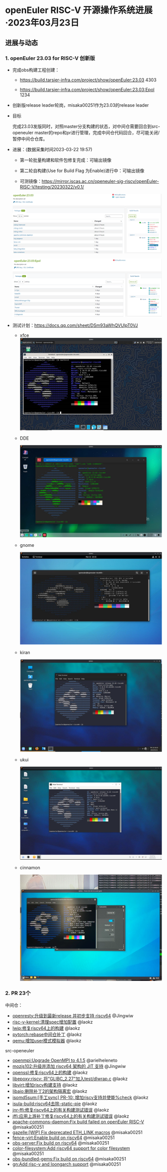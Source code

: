 # openEuler RISC-V 开源操作系统进展·2023年03月23日



## 进展与动态

### 1. openEuler 23.03 for RISC-V 创新版  

   - 完成obs构建工程创建：

     - https://build.tarsier-infra.com/project/show/openEuler:23.03    4303

     - https://build.tarsier-infra.com/project/show/openEuler:23.03:Epol 1234

   - 创新版release leader轮岗，misaka00251作为23.03的release leader

   - 目标

     完成23.03发版同时，对照master分支构建的状态，对中间仓需要回合到src-openeuler master的repo和pr进行管理，完成中间仓代码回合，尽可能关闭/暂停中间仓仓库。

   - 进展：(数据采集时间2023-03-22 19:57)

     - 第一轮批量构建和软件包修复完成：可输出镜像
     
     - 第二轮自构建(Use for Build Flag 为Enable)进行中：可输出镜像
     
     - 可测镜像：https://mirror.iscas.ac.cn/openeuler-sig-riscv/openEuler-RISC-V/testing/20230322/v0.1/
     
          
     
     ![image-20230322195301750](images/image-20230322195301750.png)
     
     ![image-20230322195343732](images/image-20230322195343732.png)

- 测试计划：https://docs.qq.com/sheet/DSm93aWhQVUlpT0VJ  

  - xfce![image-20230322203922712](images/image-20230322203922712.png)

  - DDE

    ![image-20230322204055048](images/image-20230322204055048.png)

  - gnome

    ![image-20230322204112552](images/image-20230322204112552.png)

  - kiran

    ![image-20230322204139640](images/image-20230322204139640.png)

  - ukui

    ![image-20230322204153322](images/image-20230322204153322.png)
    
  - cinnamon
  
    ![image-20230322204914871](images/image-20230322204914871.png)

### 2. PR 23个

中间仓：

- [openresty:升级到最新release 并初步支持 riscv64](https://gitee.com/openeuler-risc-v/openresty/pulls/1)   @Jingwiw
- [risc-v-kernel:清理spec增加配置](https://gitee.com/openeuler-risc-v/risc-v-kernel/pulls/15)   @laokz
- [lwip:修复riscv64上的构建](https://gitee.com/openeuler-risc-v/lwip/pulls/2)   @laokz
- [pytorch:rebase中间仓补丁](https://gitee.com/openeuler-risc-v/pytorch/pulls/2)   @laokz
- [qemu:增加user模式模拟器](https://gitee.com/openeuler-risc-v/qemu/pulls/3)   @laokz

src-openeuler

- [openmpi:Upgrade OpenMPI to 4.1.5](https://gitee.com/src-openeuler/openmpi/pulls/32)   @arielheleneto
- [mozjs102:升级并添加 riscv64 架构的 JIT 支持](https://gitee.com/src-openeuler/mozjs102/pulls/2)   @Jingwiw
- [openssl:修复riscv64上的构建](https://gitee.com/src-openeuler/openssl/pulls/206)   @laokz
- [libepoxy:riscv: 将"GLIBC_2.27"加入test/dlwrap.c](https://gitee.com/src-openeuler/libepoxy/pulls/21)   @laokz
- [libvirt:增加riscv构建支持](https://gitee.com/src-openeuler/libvirt/pulls/214)   @laokz
- [libaio:删除补丁2的架构隔离宏](https://gitee.com/src-openeuler/libaio/pulls/57)   @laokz
- [isomd5sum:[手工sync] PR-10: 增加riscv支持并使能%check](https://gitee.com/src-openeuler/isomd5sum/pulls/14)   @laokz
- [isula-build:riscv64去除-static-pie](https://gitee.com/src-openeuler/isula-build/pulls/282)   @laokz
- [jnr-ffi:修复riscv64上的有关构建测试错误](https://gitee.com/src-openeuler/jnr-ffi/pulls/3)   @laokz
- [jffi:应用上游补丁修复riscv64上的有关构建测试错误](https://gitee.com/src-openeuler/jffi/pulls/7)   @laokz
- [apache-commons-daemon:Fix build failed on openEuler RISC-V](https://gitee.com/src-openeuler/apache-commons-daemon/pulls/3)   @misaka00251
- [gazelle:[WIP] Fix deprecated ETH_LINK macros](https://gitee.com/src-openeuler/gazelle/pulls/329)   @misaka00251
- [fence-virt:Enable build on riscv64](https://gitee.com/src-openeuler/fence-virt/pulls/21)   @misaka00251
- [obs-server:Fix build on riscv64](https://gitee.com/src-openeuler/obs-server/pulls/122)   @misaka00251
- [color-filesystem:Add riscv64 support for color filesystem](https://gitee.com/src-openeuler/color-filesystem/pulls/22)   @misaka00251
- [obs-bundled-gems:Fix build on riscv64](https://gitee.com/src-openeuler/obs-bundled-gems/pulls/54)   @misaka00251
- [gn:Add risc-v and loongarch support](https://gitee.com/src-openeuler/gn/pulls/4)   @misaka00251



